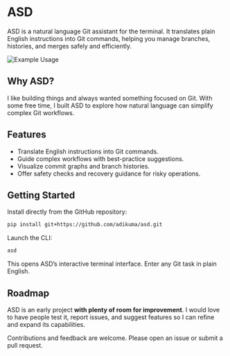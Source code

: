 # ASD

ASD is a natural language Git assistant for the terminal. It translates plain English instructions into Git commands, helping you manage branches, histories, and merges safely and efficiently.

![Example Usage](images/example.png "Example")

## Why ASD?

I like building things and always wanted something focused on Git. With some free time, I built ASD to explore how natural language can simplify complex Git workflows.

## Features

- Translate English instructions into Git commands.
- Guide complex workflows with best-practice suggestions.
- Visualize commit graphs and branch histories.
- Offer safety checks and recovery guidance for risky operations.

## Getting Started

Install directly from the GitHub repository:

```bash
pip install git+https://github.com/adikuma/asd.git
```

Launch the CLI:

```bash
asd
```

This opens ASD’s interactive terminal interface. Enter any Git task in plain English.

## Roadmap

ASD is an early project **with plenty of room for improvement**. I would love to have people test it, report issues, and suggest features so I can refine and expand its capabilities.

Contributions and feedback are welcome. Please open an issue or submit a pull request.

